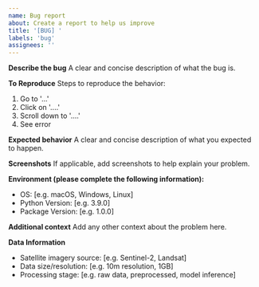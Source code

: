 ```yaml
---
name: Bug report
about: Create a report to help us improve
title: '[BUG] '
labels: 'bug'
assignees: ''
---
```


**Describe the bug**
A clear and concise description of what the bug is.

**To Reproduce**
Steps to reproduce the behavior:
1. Go to '...'
2. Click on '....'
3. Scroll down to '....'
4. See error

**Expected behavior**
A clear and concise description of what you expected to happen.

**Screenshots**
If applicable, add screenshots to help explain your problem.

**Environment (please complete the following information):**
 - OS: [e.g. macOS, Windows, Linux]
 - Python Version: [e.g. 3.9.0]
 - Package Version: [e.g. 1.0.0]

**Additional context**
Add any other context about the problem here.

**Data Information**
- Satellite imagery source: [e.g. Sentinel-2, Landsat]
- Data size/resolution: [e.g. 10m resolution, 1GB]
- Processing stage: [e.g. raw data, preprocessed, model inference]